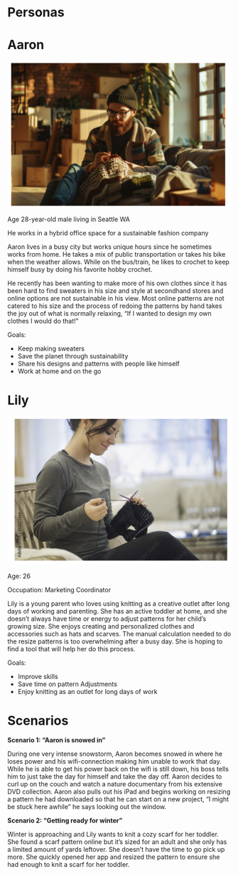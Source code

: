 # Personas

# Aaron

![Aaron](Aaron.png)

Age 28-year-old male living in Seattle WA

He works in a hybrid office space for a sustainable fashion company

Aaron lives in a busy city but works unique hours since he sometimes works from home.
He takes a mix of public transportation or takes his bike when the weather allows. While
on the bus/train, he likes to crochet to keep himself busy by doing his favorite hobby
crochet.

He recently has been wanting to make more of his own clothes since it has been hard to
find sweaters in his size and style at secondhand stores and online options are not
sustainable in his view. Most online patterns are not catered to his size and the process
of redoing the patterns by hand takes the joy out of what is normally relaxing, “If I
wanted to design my own clothes I would do that!”

Goals:
* Keep making sweaters
* Save the planet through sustainability
* Share his designs and patterns with people like himself
* Work at home and on the go

# Lily

![lilh](lily.png)

Age: 26 

Occupation: Marketing Coordinator

Lily is a young parent who loves using knitting as a creative outlet after long days of working and parenting. She has an active toddler at home, and she doesn’t always have time or energy to adjust patterns for her child’s growing size. She enjoys creating and personalized clothes and accessories such as hats and scarves. The manual calculation needed to do the resize patterns is too overwhelming after a busy day. She is hoping to find a tool that will help her do this process.

Goals:
* Improve skills 
* Save time on pattern Adjustments 
* Enjoy knitting as an outlet for long days of work


# Scenarios

**Scenario 1: “Aaron is snowed in”**

During one very intense snowstorm, Aaron becomes snowed in where he loses power and his wifi-connection making him unable to work that day. While he is able to get his power back on the wifi is still down, his boss tells him to just take the day for himself and take the day off. Aaron decides to curl up on the couch and watch a nature documentary from his extensive DVD collection. Aaron also pulls out his iPad and begins working on resizing a pattern he had downloaded so that he can start on a new project, “I might be stuck here awhile” he says looking out the window.

**Scenario 2: “Getting ready for winter”**

Winter is approaching and Lily wants to knit a cozy scarf for her toddler. She found a scarf pattern online but it’s sized for an adult and she only has a limited amount of yards leftover. She doesn’t have the time to go pick up more. She quickly opened her app and resized the pattern to ensure she had enough to knit a scarf for her toddler.

